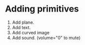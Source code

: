 # Adding primitives

01) Add plane. <br/>
02) Add text. <br/>
03) Add curved image <br/>
04) Add sound. (volume="0" to mute) <br/>

